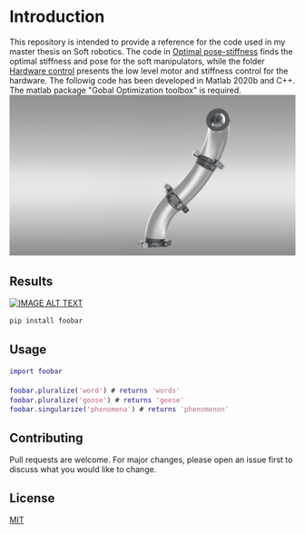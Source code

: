 # Introduction

This repository is intended to provide a reference for the code used in my master thesis on Soft robotics. 
The code in [Optimal pose-stiffness](https://github.com/fstella97/SoftManipulator/tree/main/Optimal%20pose-stiffness) finds the optimal stiffness and pose for the soft manipulators, while the folder [Hardware control](https://github.com/fstella97/SoftManipulator/tree/main/Hardware%20control) presents the low level motor and stiffness control for the hardware.
The followig code has been developed in Matlab 2020b and C++. The matlab package "Gobal Optimization toolbox" is required. 
<img src="/Images/rendering.jpg" alt="Rendering of the soft manipulator"/>
## Results
[![IMAGE ALT TEXT](https://www.youtube.com/watch?v=Uv5C1roZA9g/0.jpg)](https://www.youtube.com/watch?v=Uv5C1roZA9g)
 
```bash
pip install foobar
```

## Usage

```matlab
import foobar

foobar.pluralize('word') # returns 'words'
foobar.pluralize('goose') # returns 'geese'
foobar.singularize('phenomena') # returns 'phenomenon'
```

## Contributing
Pull requests are welcome. For major changes, please open an issue first to discuss what you would like to change.

## License
[MIT](https://choosealicense.com/licenses/mit/)